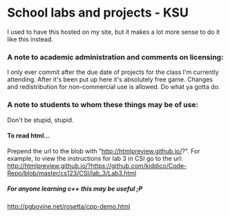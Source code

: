 # School labs and projects - KSU
I used to have this hosted on my site, but it makes a lot more sense to do it like this instead.

### A note to academic administration and comments on licensing:
I only ever commit after the due date of projects for the class I'm currently attending. After it's been put up here it's absolutely free game. Changes and redistribution for non-commercial use is allowed. Do what ya gotta do.

### A note to students to whom these things may be of use:
Don't be stupid, stupid.


#### To read html...
Prepend the url to the blob with "http://htmlpreview.github.io/?".
For example, to view the instructions for lab 3 in CSI go to the url:
http://htmlpreview.github.io/?https://github.com/kiddico/Code-Repo/blob/master/cs123/CSI/lab_3/Lab3.html

##### For anyone learning c++ this may be useful ;P
http://pgbovine.net/rosetta/cpp-demo.html
